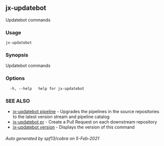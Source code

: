 ## jx-updatebot

Updatebot commands

### Usage

```
jx-updatebot
```

### Synopsis

Updatebot commands

### Options

```
  -h, --help   help for jx-updatebot
```

### SEE ALSO

* [jx-updatebot pipeline](jx-updatebot_pipeline.md)	 - Upgrades the pipelines in the source repositories to the latest version stream and pipeline catalog
* [jx-updatebot pr](jx-updatebot_pr.md)	 - Create a Pull Request on each downstream repository
* [jx-updatebot version](jx-updatebot_version.md)	 - Displays the version of this command

###### Auto generated by spf13/cobra on 5-Feb-2021
